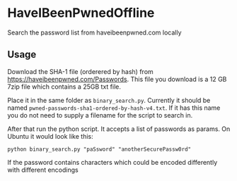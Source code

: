 # HaveIBeenPwnedOffline
Search the password list from haveibeenpwned.com locally

## Usage

Download the SHA-1 file (orderered by hash) 
from https://haveibeenpwned.com/Passwords. 
This file you download is a 12 GB 7zip file which 
contains a 25GB txt file.

Place it in the same folder as `binary_search.py`. 
Currently it should be named 
`pwned-passwords-sha1-ordered-by-hash-v4.txt`. If it has this 
name you do not need to supply a filename for the script to
search in.

After that run the python script. It accepts a list of passwords
as params. On Ubuntu it would look like this:

```shell
python binary_search.py "paSsword" "anotherSecurePassw0rd"
```

If the password contains characters which could be encoded 
differently with different encodings 
